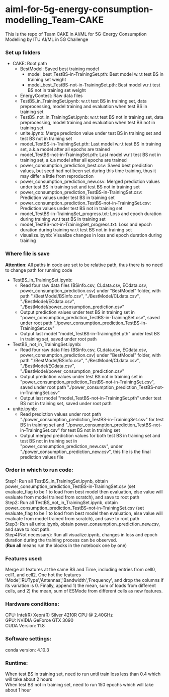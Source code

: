 # aiml-for-5g-energy-consumption-modelling_Team-CAKE
This is the repo of Team CAKE in AI/ML for 5G-Energy Consumption Modelling by ITU AI/ML in 5G Challenge

### Set up folders
- CAKE:  Root path
	- BestModel: Saved best training model
		- model_best_TestBS-in-TrainingSet.pth: Best model w.r.t test BS in training set weight 
		- model_best_TestBS-not-in-TrainingSet.pth: Best model w.r.t test BS not in training set weight 
	- EnergyContest: Raw data files
	- TestBS_in_TrainingSet.ipynb: w.r.t test BS in training set, data preprocessing, model training and evaluation when test BS in training set 
	- TestBS_not_in_TrainingSet.ipynb: w.r.t test BS not in training set, data preprocessing, model training and evaluation when test BS not in training set
	- unite.ipynb: Merge prediction value under test BS in training set and test BS not in training set
	- model_TestBS-in-TrainingSet.pth: Last model w.r.t test BS in training set, a.k.a model after all epochs are trained 
	- model_TestBS-not-in-TrainingSet.pth: Last model w.r.t test BS not in training set, a.k.a model after all epochs are trained
	- power_consumption_prediction_best.csv: Saved best prediction values, but seed had not been set during this time training, thus it may differ a little from reproduction
	- power_consumption_prediction_new.csv: Merged prediction values under test BS in training set and test BS not in training set 
	- power_consumption_prediction_TestBS-in-TrainingSet.csv: Prediction values under test BS in training set
	- power_consumption_prediction_TestBS-not-in-TrainingSet.csv: Prediction values under test BS not in training set
	- model_TestBS-in-TrainingSet_progress.txt: Loss and epoch duration during training w.r.t test BS in training set
	- model_TestBS-not-in-TrainingSet_progress.txt: Loss and epoch duration during training w.r.t test BS not in training set
	- visualize.ipynb: Visualize changes in loss and epoch duration during training

### Where file is save  
**Attention**: All paths in code are set to be relative path, thus there is no need to change path for running code  
- TestBS_in_TrainingSet.ipynb: 
	- Read four raw data files (BSinfo.csv, CLdata.csv, ECdata.csv, power_consumption_prediction.csv) under "BestModel" folder, with path "./BestModel/BSinfo.csv", "./BestModel/CLdata.csv", "./BestModel/ECdata.csv", "./BestModel/power_consumption_prediction.csv"
	- Output prediction values under test BS in training set in "power_consumption_prediction_TestBS-in-TrainingSet.csv", saved under root path "./power_consumption_prediction_TestBS-in-TrainingSet.csv"
	- Output last model "model_TestBS-in-TrainingSet.pth" under test BS in training set, saved under root path
- TestBS_not_in_TrainingSet.ipynb: 
	- Read four raw data files (BSinfo.csv, CLdata.csv, ECdata.csv, power_consumption_prediction.csv) under "BestModel" folder, with path "./BestModel/BSinfo.csv", "./BestModel/CLdata.csv", "./BestModel/ECdata.csv", "./BestModel/power_consumption_prediction.csv"
	- Output prediction values under test BS not in training set in "power_consumption_prediction_TestBS-not-in-TrainingSet.csv", saved under root path "./power_consumption_prediction_TestBS-not-in-TrainingSet.csv"
	- Output last model "model_TestBS-not-in-TrainingSet.pth" under test BS not in training set, saved under root path
- unite.ipynb: 
	- Read prediction values under root path "./power_consumption_prediction_TestBS-in-TrainingSet.csv" for test BS in training set and "./power_consumption_prediction_TestBS-not-in-TrainingSet.csv" for test BS not in training set
	- Output merged prediction values for both test BS in training set and test BS not in training set in "power_consumption_prediction_new.csv", under "./power_consumption_prediction_new.csv", this file is the final prediction values file

### Order in which to run code:  
Step1: Run all TestBS_in_TrainingSet.ipynb, obtain power_consumption_prediction_TestBS-in-TrainingSet.csv (set evaluate_flag to be 1 to load from best model then evaluation, else value will evaluate from model trained from scratch), and save to root path  
Step2: Run all TestBS_not_in_TrainingSet.ipynb, obtain power_consumption_prediction_TestBS-not-in-TrainingSet.csv (set evaluate_flag to be 1 to load from best model then evaluation, else value will evaluate from model trained from scratch), and save to root path  
Step3: Run all unite.ipynb, obtain power_consumption_prediction_new.csv, and save to root path.  
Step4(Not necessary): Run all visualize.ipynb, changes in loss and epoch duration during the training process can be observed.  
(**Run all** means run the blocks in the notebook one by one)

### Features used:  
Merge all features at the same BS and Time, including entries from cell0, cell1, and cell2. One hot the features 'Mode','RUType','Antennas','Bandwidth','Frequency', and drop the columns if its variation is 0. Finally, append 1) the mean, sum of loads from different cells, and 2) the mean, sum of ESMode from different cells as new features.

### Hardware conditions: 
CPU:  Intel(R) Xeon(R) Silver 4210R CPU @ 2.40GHz  
GPU:  NVIDIA GeForce GTX 3090  
CUDA Version:  11.8  

### Software settings: 
conda version:  4.10.3

### Runtime:
When test BS in training set, need to run until train loss less than 0.4 which will take about 2 hours  
When test BS not in training set, need to run 150 epochs which will take about 1 hour
